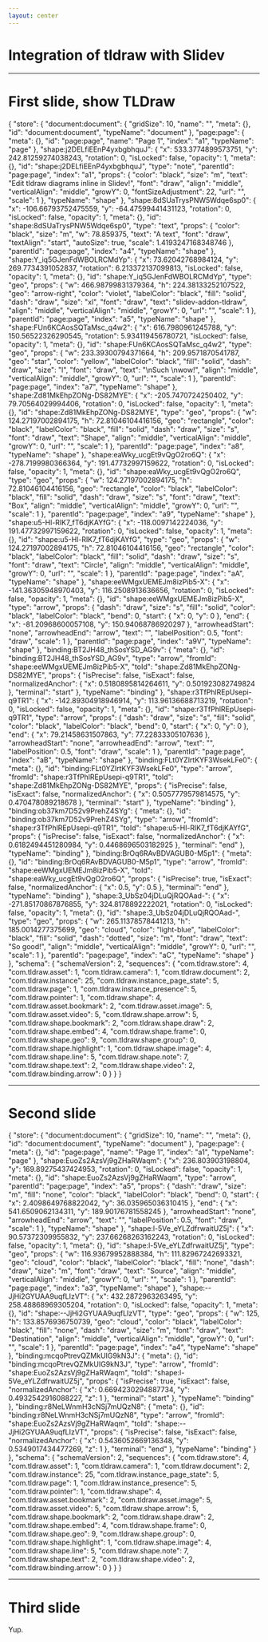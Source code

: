 ```yaml
---
layout: center
---
```


# Integration of tldraw with Slidev

---

# First slide, show TLDraw

<Tldraw class="w-216 h-3/4">
{
  "store": {
    "document:document": {
      "gridSize": 10,
      "name": "",
      "meta": {},
      "id": "document:document",
      "typeName": "document"
    },
    "page:page": {
      "meta": {},
      "id": "page:page",
      "name": "Page 1",
      "index": "a1",
      "typeName": "page"
    },
    "shape:j2DELfiEEnP4yxbgbhquJ": {
      "x": 533.3774899573751,
      "y": 242.81259274038243,
      "rotation": 0,
      "isLocked": false,
      "opacity": 1,
      "meta": {},
      "id": "shape:j2DELfiEEnP4yxbgbhquJ",
      "type": "note",
      "parentId": "page:page",
      "index": "a1",
      "props": {
        "color": "black",
        "size": "m",
        "text": "Edit tldraw diagrams inline in Slidev!",
        "font": "draw",
        "align": "middle",
        "verticalAlign": "middle",
        "growY": 0,
        "fontSizeAdjustment": 22,
        "url": "",
        "scale": 1
      },
      "typeName": "shape"
    },
    "shape:8dSUaTrysPNW5Wdqe6sp0": {
      "x": -106.66793752475559,
      "y": -64.47599441431123,
      "rotation": 0,
      "isLocked": false,
      "opacity": 1,
      "meta": {},
      "id": "shape:8dSUaTrysPNW5Wdqe6sp0",
      "type": "text",
      "props": {
        "color": "black",
        "size": "m",
        "w": 78.859375,
        "text": "A text",
        "font": "draw",
        "textAlign": "start",
        "autoSize": true,
        "scale": 1.4193247168348746
      },
      "parentId": "page:page",
      "index": "a4",
      "typeName": "shape"
    },
    "shape:Y_iq5GJenFdWBOLRCMdYp": {
      "x": 73.62042768984124,
      "y": 269.7734391052837,
      "rotation": 6.213372137099813,
      "isLocked": false,
      "opacity": 1,
      "meta": {},
      "id": "shape:Y_iq5GJenFdWBOLRCMdYp",
      "type": "geo",
      "props": {
        "w": 466.98799831379364,
        "h": 224.38133252107522,
        "geo": "arrow-right",
        "color": "violet",
        "labelColor": "black",
        "fill": "solid",
        "dash": "draw",
        "size": "xl",
        "font": "draw",
        "text": "slidev-addon-tldraw",
        "align": "middle",
        "verticalAlign": "middle",
        "growY": 0,
        "url": "",
        "scale": 1
      },
      "parentId": "page:page",
      "index": "a5",
      "typeName": "shape"
    },
    "shape:FUn6KCAosSQTaMsc_q4w2": {
      "x": 616.7980961245788,
      "y": 150.56522326290545,
      "rotation": 5.934119456780721,
      "isLocked": false,
      "opacity": 1,
      "meta": {},
      "id": "shape:FUn6KCAosSQTaMsc_q4w2",
      "type": "geo",
      "props": {
        "w": 233.39300794371664,
        "h": 209.9571870541787,
        "geo": "star",
        "color": "yellow",
        "labelColor": "black",
        "fill": "solid",
        "dash": "draw",
        "size": "l",
        "font": "draw",
        "text": "\nSuch \nwow!",
        "align": "middle",
        "verticalAlign": "middle",
        "growY": 0,
        "url": "",
        "scale": 1
      },
      "parentId": "page:page",
      "index": "a7",
      "typeName": "shape"
    },
    "shape:Zd81MkEhpZONg-DS82MYE": {
      "x": -205.7470724250402,
      "y": 79.70564029994406,
      "rotation": 0,
      "isLocked": false,
      "opacity": 1,
      "meta": {},
      "id": "shape:Zd81MkEhpZONg-DS82MYE",
      "type": "geo",
      "props": {
        "w": 124.27197002894175,
        "h": 72.81046104416156,
        "geo": "rectangle",
        "color": "black",
        "labelColor": "black",
        "fill": "solid",
        "dash": "draw",
        "size": "s",
        "font": "draw",
        "text": "Shape",
        "align": "middle",
        "verticalAlign": "middle",
        "growY": 0,
        "url": "",
        "scale": 1
      },
      "parentId": "page:page",
      "index": "a8",
      "typeName": "shape"
    },
    "shape:eaWky_ucgEt9vQgO2ro6Q": {
      "x": -278.7199980366364,
      "y": 191.47732997159622,
      "rotation": 0,
      "isLocked": false,
      "opacity": 1,
      "meta": {},
      "id": "shape:eaWky_ucgEt9vQgO2ro6Q",
      "type": "geo",
      "props": {
        "w": 124.27197002894175,
        "h": 72.81046104416156,
        "geo": "rectangle",
        "color": "black",
        "labelColor": "black",
        "fill": "solid",
        "dash": "draw",
        "size": "s",
        "font": "draw",
        "text": "Box",
        "align": "middle",
        "verticalAlign": "middle",
        "growY": 0,
        "url": "",
        "scale": 1
      },
      "parentId": "page:page",
      "index": "a9",
      "typeName": "shape"
    },
    "shape:u5-Hl-RlK7_fT6djKAYfG": {
      "x": -118.0097142224036,
      "y": 191.47732997159622,
      "rotation": 0,
      "isLocked": false,
      "opacity": 1,
      "meta": {},
      "id": "shape:u5-Hl-RlK7_fT6djKAYfG",
      "type": "geo",
      "props": {
        "w": 124.27197002894175,
        "h": 72.81046104416156,
        "geo": "rectangle",
        "color": "black",
        "labelColor": "black",
        "fill": "solid",
        "dash": "draw",
        "size": "s",
        "font": "draw",
        "text": "Circle",
        "align": "middle",
        "verticalAlign": "middle",
        "growY": 0,
        "url": "",
        "scale": 1
      },
      "parentId": "page:page",
      "index": "aA",
      "typeName": "shape"
    },
    "shape:eeWMgxUEMEJm8izPib5-X": {
      "x": -141.36305948970403,
      "y": 116.2508913636656,
      "rotation": 0,
      "isLocked": false,
      "opacity": 1,
      "meta": {},
      "id": "shape:eeWMgxUEMEJm8izPib5-X",
      "type": "arrow",
      "props": {
        "dash": "draw",
        "size": "s",
        "fill": "solid",
        "color": "black",
        "labelColor": "black",
        "bend": 0,
        "start": {
          "x": 0,
          "y": 0
        },
        "end": {
          "x": -81.20968600057108,
          "y": 150.94068786920297
        },
        "arrowheadStart": "none",
        "arrowheadEnd": "arrow",
        "text": "",
        "labelPosition": 0.5,
        "font": "draw",
        "scale": 1
      },
      "parentId": "page:page",
      "index": "a9V",
      "typeName": "shape"
    },
    "binding:BT2JH48_thSosYSD_AG9v": {
      "meta": {},
      "id": "binding:BT2JH48_thSosYSD_AG9v",
      "type": "arrow",
      "fromId": "shape:eeWMgxUEMEJm8izPib5-X",
      "toId": "shape:Zd81MkEhpZONg-DS82MYE",
      "props": {
        "isPrecise": false,
        "isExact": false,
        "normalizedAnchor": {
          "x": 0.5180895814264611,
          "y": 0.501923082749824
        },
        "terminal": "start"
      },
      "typeName": "binding"
    },
    "shape:r3TfPhlREpUsepi-q9TR1": {
      "x": -142.89304918946914,
      "y": 113.96136688713219,
      "rotation": 0,
      "isLocked": false,
      "opacity": 1,
      "meta": {},
      "id": "shape:r3TfPhlREpUsepi-q9TR1",
      "type": "arrow",
      "props": {
        "dash": "draw",
        "size": "s",
        "fill": "solid",
        "color": "black",
        "labelColor": "black",
        "bend": 0,
        "start": {
          "x": 0,
          "y": 0
        },
        "end": {
          "x": 79.21458631507863,
          "y": 77.22833305107636
        },
        "arrowheadStart": "none",
        "arrowheadEnd": "arrow",
        "text": "",
        "labelPosition": 0.5,
        "font": "draw",
        "scale": 1
      },
      "parentId": "page:page",
      "index": "aB",
      "typeName": "shape"
    },
    "binding:FLt0YZlrtKYF3WsekLFe0": {
      "meta": {},
      "id": "binding:FLt0YZlrtKYF3WsekLFe0",
      "type": "arrow",
      "fromId": "shape:r3TfPhlREpUsepi-q9TR1",
      "toId": "shape:Zd81MkEhpZONg-DS82MYE",
      "props": {
        "isPrecise": false,
        "isExact": false,
        "normalizedAnchor": {
          "x": 0.5057779579814575,
          "y": 0.470478089218678
        },
        "terminal": "start"
      },
      "typeName": "binding"
    },
    "binding:ob37km7D52v9PrehZ4SYg": {
      "meta": {},
      "id": "binding:ob37km7D52v9PrehZ4SYg",
      "type": "arrow",
      "fromId": "shape:r3TfPhlREpUsepi-q9TR1",
      "toId": "shape:u5-Hl-RlK7_fT6djKAYfG",
      "props": {
        "isPrecise": false,
        "isExact": false,
        "normalizedAnchor": {
          "x": 0.6182494451280984,
          "y": 0.4468696503182925
        },
        "terminal": "end"
      },
      "typeName": "binding"
    },
    "binding:BrOq6RAvBDVAGUB0-M5p1": {
      "meta": {},
      "id": "binding:BrOq6RAvBDVAGUB0-M5p1",
      "type": "arrow",
      "fromId": "shape:eeWMgxUEMEJm8izPib5-X",
      "toId": "shape:eaWky_ucgEt9vQgO2ro6Q",
      "props": {
        "isPrecise": true,
        "isExact": false,
        "normalizedAnchor": {
          "x": 0.5,
          "y": 0.5
        },
        "terminal": "end"
      },
      "typeName": "binding"
    },
    "shape:3_UbSz04jDLuQjRQOAad-": {
      "x": -271.85170867876855,
      "y": 324.8178892222021,
      "rotation": 0,
      "isLocked": false,
      "opacity": 1,
      "meta": {},
      "id": "shape:3_UbSz04jDLuQjRQOAad-",
      "type": "geo",
      "props": {
        "w": 265.11378578441213,
        "h": 185.0014277375699,
        "geo": "cloud",
        "color": "light-blue",
        "labelColor": "black",
        "fill": "solid",
        "dash": "dotted",
        "size": "m",
        "font": "draw",
        "text": "So good!",
        "align": "middle",
        "verticalAlign": "middle",
        "growY": 0,
        "url": "",
        "scale": 1
      },
      "parentId": "page:page",
      "index": "aC",
      "typeName": "shape"
    }
  },
  "schema": {
    "schemaVersion": 2,
    "sequences": {
      "com.tldraw.store": 4,
      "com.tldraw.asset": 1,
      "com.tldraw.camera": 1,
      "com.tldraw.document": 2,
      "com.tldraw.instance": 25,
      "com.tldraw.instance_page_state": 5,
      "com.tldraw.page": 1,
      "com.tldraw.instance_presence": 5,
      "com.tldraw.pointer": 1,
      "com.tldraw.shape": 4,
      "com.tldraw.asset.bookmark": 2,
      "com.tldraw.asset.image": 5,
      "com.tldraw.asset.video": 5,
      "com.tldraw.shape.arrow": 5,
      "com.tldraw.shape.bookmark": 2,
      "com.tldraw.shape.draw": 2,
      "com.tldraw.shape.embed": 4,
      "com.tldraw.shape.frame": 0,
      "com.tldraw.shape.geo": 9,
      "com.tldraw.shape.group": 0,
      "com.tldraw.shape.highlight": 1,
      "com.tldraw.shape.image": 4,
      "com.tldraw.shape.line": 5,
      "com.tldraw.shape.note": 7,
      "com.tldraw.shape.text": 2,
      "com.tldraw.shape.video": 2,
      "com.tldraw.binding.arrow": 0
    }
  }
}
</Tldraw>

---

# Second slide

<Tldraw class="w-100 h-100">
{
  "store": {
    "document:document": {
      "gridSize": 10,
      "name": "",
      "meta": {},
      "id": "document:document",
      "typeName": "document"
    },
    "page:page": {
      "meta": {},
      "id": "page:page",
      "name": "Page 1",
      "index": "a1",
      "typeName": "page"
    },
    "shape:EuoZs2AzsVj9gZHaRWaqm": {
      "x": 236.803903198804,
      "y": 169.89275437424953,
      "rotation": 0,
      "isLocked": false,
      "opacity": 1,
      "meta": {},
      "id": "shape:EuoZs2AzsVj9gZHaRWaqm",
      "type": "arrow",
      "parentId": "page:page",
      "index": "a5",
      "props": {
        "dash": "draw",
        "size": "m",
        "fill": "none",
        "color": "black",
        "labelColor": "black",
        "bend": 0,
        "start": {
          "x": 2.4098649768822042,
          "y": 36.035965036310415
        },
        "end": {
          "x": 541.6509062134311,
          "y": 189.90176781558245
        },
        "arrowheadStart": "none",
        "arrowheadEnd": "arrow",
        "text": "",
        "labelPosition": 0.5,
        "font": "draw",
        "scale": 1
      },
      "typeName": "shape"
    },
    "shape:l-5Ve_eYLZdfrwaitUZ5j": {
      "x": 90.57372309955832,
      "y": 237.66268263162243,
      "rotation": 0,
      "isLocked": false,
      "opacity": 1,
      "meta": {},
      "id": "shape:l-5Ve_eYLZdfrwaitUZ5j",
      "type": "geo",
      "props": {
        "w": 116.93679952888384,
        "h": 111.82967242693321,
        "geo": "cloud",
        "color": "black",
        "labelColor": "black",
        "fill": "none",
        "dash": "draw",
        "size": "m",
        "font": "draw",
        "text": "Source",
        "align": "middle",
        "verticalAlign": "middle",
        "growY": 0,
        "url": "",
        "scale": 1
      },
      "parentId": "page:page",
      "index": "a3",
      "typeName": "shape"
    },
    "shape:--JjHi2GYUAA9uqfLIzVT": {
      "x": 432.2872963263495,
      "y": 258.48868969305204,
      "rotation": 0,
      "isLocked": false,
      "opacity": 1,
      "meta": {},
      "id": "shape:--JjHi2GYUAA9uqfLIzVT",
      "type": "geo",
      "props": {
        "w": 125,
        "h": 133.8576936750739,
        "geo": "cloud",
        "color": "black",
        "labelColor": "black",
        "fill": "none",
        "dash": "draw",
        "size": "m",
        "font": "draw",
        "text": "Destination",
        "align": "middle",
        "verticalAlign": "middle",
        "growY": 0,
        "url": "",
        "scale": 1
      },
      "parentId": "page:page",
      "index": "a4",
      "typeName": "shape"
    },
    "binding:mcqoPtrevQZMkUIG9kN3J": {
      "meta": {},
      "id": "binding:mcqoPtrevQZMkUIG9kN3J",
      "type": "arrow",
      "fromId": "shape:EuoZs2AzsVj9gZHaRWaqm",
      "toId": "shape:l-5Ve_eYLZdfrwaitUZ5j",
      "props": {
        "isPrecise": true,
        "isExact": false,
        "normalizedAnchor": {
          "x": 0.6694230294887734,
          "y": 0.4932542916088227,
          "z": 1
        },
        "terminal": "start"
      },
      "typeName": "binding"
    },
    "binding:r8NeLWnmH3cNSj7mUQzN8": {
      "meta": {},
      "id": "binding:r8NeLWnmH3cNSj7mUQzN8",
      "type": "arrow",
      "fromId": "shape:EuoZs2AzsVj9gZHaRWaqm",
      "toId": "shape:--JjHi2GYUAA9uqfLIzVT",
      "props": {
        "isPrecise": false,
        "isExact": false,
        "normalizedAnchor": {
          "x": 0.5436052669136348,
          "y": 0.5349017434477269,
          "z": 1
        },
        "terminal": "end"
      },
      "typeName": "binding"
    }
  },
  "schema": {
    "schemaVersion": 2,
    "sequences": {
      "com.tldraw.store": 4,
      "com.tldraw.asset": 1,
      "com.tldraw.camera": 1,
      "com.tldraw.document": 2,
      "com.tldraw.instance": 25,
      "com.tldraw.instance_page_state": 5,
      "com.tldraw.page": 1,
      "com.tldraw.instance_presence": 5,
      "com.tldraw.pointer": 1,
      "com.tldraw.shape": 4,
      "com.tldraw.asset.bookmark": 2,
      "com.tldraw.asset.image": 5,
      "com.tldraw.asset.video": 5,
      "com.tldraw.shape.arrow": 5,
      "com.tldraw.shape.bookmark": 2,
      "com.tldraw.shape.draw": 2,
      "com.tldraw.shape.embed": 4,
      "com.tldraw.shape.frame": 0,
      "com.tldraw.shape.geo": 9,
      "com.tldraw.shape.group": 0,
      "com.tldraw.shape.highlight": 1,
      "com.tldraw.shape.image": 4,
      "com.tldraw.shape.line": 5,
      "com.tldraw.shape.note": 7,
      "com.tldraw.shape.text": 2,
      "com.tldraw.shape.video": 2,
      "com.tldraw.binding.arrow": 0
    }
  }
}
</Tldraw>

---

# Third slide

Yup.

